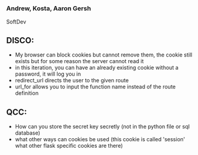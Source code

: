 # <AKA Wolfgang>
### Andrew, Kosta, Aaron Gersh
SoftDev


## DISCO:
- My browser can block cookies but cannot remove them, the cookie still exists but for some reason the server cannot read it
- in this iteration, you can have an already existing cookie without a password, it will log you in
- redirect_url directs the user to the given route
- url_for allows you to input the function name instead of the route definition

## QCC:
- How can you store the secret key secretly (not in the python file or sql database)
- what other ways can cookies be used (this cookie is called 'session' what other flask specific cookies are there)
